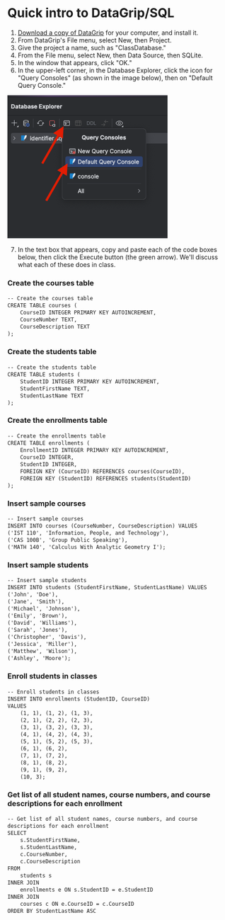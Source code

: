 # Quick intro to DataGrip/SQL

1. [Download a copy of DataGrip](https://www.jetbrains.com/datagrip/download/) for your computer, and install it.
2. From DataGrip's File menu, select New, then Project.
3. Give the project a name, such as "ClassDatabase." 
4. From the File menu, select New, then Data Source, then SQLite.
5. In the window that appears, click "OK."
6. In the upper-left corner, in the Database Explorer, click the icon for "Query Consoles" (as shown in the image below), then on "Default Query Console."

![How to access the Query Console](AccessQueryConsoles.png)

7. In the text box that appears, copy and paste each of the code boxes below, then click the Execute button (the green arrow). We'll discuss what each of these does in class.

### Create the courses table
```
-- Create the courses table
CREATE TABLE courses (
    CourseID INTEGER PRIMARY KEY AUTOINCREMENT,
    CourseNumber TEXT,
    CourseDescription TEXT
);
```
### Create the students table
```
-- Create the students table
CREATE TABLE students (
    StudentID INTEGER PRIMARY KEY AUTOINCREMENT,
    StudentFirstName TEXT,
    StudentLastName TEXT
);
```
### Create the enrollments table
```
-- Create the enrollments table
CREATE TABLE enrollments (
    EnrollmentID INTEGER PRIMARY KEY AUTOINCREMENT,
    CourseID INTEGER,
    StudentID INTEGER,
    FOREIGN KEY (CourseID) REFERENCES courses(CourseID),
    FOREIGN KEY (StudentID) REFERENCES students(StudentID)
);
```
### Insert sample courses
```
-- Insert sample courses
INSERT INTO courses (CourseNumber, CourseDescription) VALUES
('IST 110', 'Information, People, and Technology'),
('CAS 100B', 'Group Public Speaking'),
('MATH 140', 'Calculus With Analytic Geometry I');
```
### Insert sample students
```
-- Insert sample students
INSERT INTO students (StudentFirstName, StudentLastName) VALUES
('John', 'Doe'),
('Jane', 'Smith'),
('Michael', 'Johnson'),
('Emily', 'Brown'),
('David', 'Williams'),
('Sarah', 'Jones'),
('Christopher', 'Davis'),
('Jessica', 'Miller'),
('Matthew', 'Wilson'),
('Ashley', 'Moore');
```
### Enroll students in classes
```
-- Enroll students in classes
INSERT INTO enrollments (StudentID, CourseID)
VALUES
    (1, 1), (1, 2), (1, 3),
    (2, 1), (2, 2), (2, 3),
    (3, 1), (3, 2), (3, 3),
    (4, 1), (4, 2), (4, 3),
    (5, 1), (5, 2), (5, 3),
    (6, 1), (6, 2),
    (7, 1), (7, 2),
    (8, 1), (8, 2),
    (9, 1), (9, 2),
    (10, 3);
```
### Get list of all student names, course numbers, and course descriptions for each enrollment
```
-- Get list of all student names, course numbers, and course descriptions for each enrollment
SELECT
    s.StudentFirstName,
    s.StudentLastName,
    c.CourseNumber,
    c.CourseDescription
FROM
    students s
INNER JOIN
    enrollments e ON s.StudentID = e.StudentID
INNER JOIN
    courses c ON e.CourseID = c.CourseID
ORDER BY StudentLastName ASC
```
